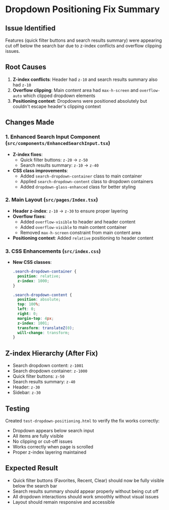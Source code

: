 # Dropdown Positioning Fix Summary

## Issue Identified
Features (quick filter buttons and search results summary) were appearing cut off below the search bar due to z-index conflicts and overflow clipping issues.

## Root Causes
1. **Z-index conflicts**: Header had `z-10` and search results summary also had `z-10`
2. **Overflow clipping**: Main content area had `max-h-screen` and `overflow-auto` which clipped dropdown elements
3. **Positioning context**: Dropdowns were positioned absolutely but couldn't escape header's clipping context

## Changes Made

### 1. Enhanced Search Input Component (`src/components/EnhancedSearchInput.tsx`)
- **Z-index fixes**:
  - Quick filter buttons: `z-20` → `z-50`
  - Search results summary: `z-10` → `z-40`
- **CSS class improvements**:
  - Added `search-dropdown-container` class to main container
  - Applied `search-dropdown-content` class to dropdown containers
  - Added `dropdown-glass-enhanced` class for better styling

### 2. Main Layout (`src/pages/Index.tsx`)
- **Header z-index**: `z-10` → `z-30` to ensure proper layering
- **Overflow fixes**:
  - Added `overflow-visible` to header and header content
  - Added `overflow-visible` to main content container
  - Removed `max-h-screen` constraint from main content area
- **Positioning context**: Added `relative` positioning to header content

### 3. CSS Enhancements (`src/index.css`)
- **New CSS classes**:
  ```css
  .search-dropdown-container {
    position: relative;
    z-index: 1000;
  }

  .search-dropdown-content {
    position: absolute;
    top: 100%;
    left: 0;
    right: 0;
    margin-top: 4px;
    z-index: 1001;
    transform: translateZ(0);
    will-change: transform;
  }
  ```

## Z-index Hierarchy (After Fix)
- Search dropdown content: `z-1001`
- Search dropdown container: `z-1000` 
- Quick filter buttons: `z-50`
- Search results summary: `z-40`
- Header: `z-30`
- Sidebar: `z-30`

## Testing
Created `test-dropdown-positioning.html` to verify the fix works correctly:
- Dropdown appears below search input
- All items are fully visible
- No clipping or cut-off issues
- Works correctly when page is scrolled
- Proper z-index layering maintained

## Expected Result
- Quick filter buttons (Favorites, Recent, Clear) should now be fully visible below the search bar
- Search results summary should appear properly without being cut off
- All dropdown interactions should work smoothly without visual issues
- Layout should remain responsive and accessible